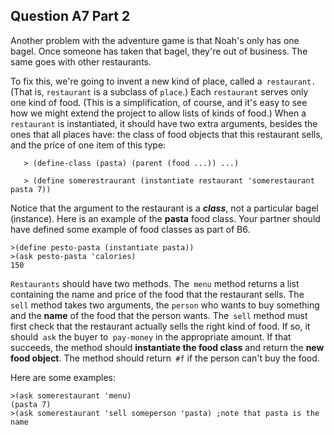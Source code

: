 ## Question A7 Part 2

Another problem with the adventure game is that Noah's only has one bagel.
Once someone has taken that bagel, they're out of business. The same goes with
other restaurants.

To fix this, we're going to invent a new kind of place, called a` restaurant.`
(That is,  `restaurant` is a subclass of `place`.) Each `restaurant` serves
only one kind of food. (This is a simplification, of course, and it's easy to
see how we might extend the project to allow lists of kinds of food.) When a
`restaurant` is instantiated, it should have two extra arguments, besides the
ones that all places have: the class of food objects that this restaurant
sells, and the price of one item of this type:

    
       > (define-class (pasta) (parent (food ...)) ...)
    
       > (define somerestraurant (instantiate restaurant 'somerestaurant pasta 7))
    

Notice that the argument to the restaurant is a **_class_**, not a particular
bagel (instance). Here is an example of the **pasta** food class. Your partner
should have defined some example of food classes as part of B6.

    
    >(define pesto-pasta (instantiate pasta))
    >(ask pesto-pasta 'calories)
    150  
    

`Restaurants` should have two methods. The` menu` method returns a list
containing the name and price of the food that the restaurant sells. The`
sell` method takes two arguments, the `person` who wants to buy something and
the **name** of the food that the person wants. The` sell` method must first
check that the restaurant actually sells the right kind of food. If so, it
should` ask` the buyer to` pay-money` in the appropriate amount. If that
succeeds, the method should **instantiate the food class** and return the
**new food object**. The method should return` #f` if the person can't buy the
food.

Here are some examples:

    
    >(ask somerestaurant 'menu)
    (pasta 7)
    >(ask somerestaurant 'sell someperson 'pasta) ;note that pasta is the name
    

